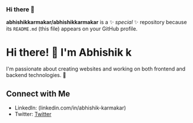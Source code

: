 ### Hi there 👋


**abhishikkarmakar/abhishikkarmakar** is a ✨ _special_ ✨ repository because its `README.md` (this file) appears on your GitHub profile.

# Hi there! 👋 I'm Abhishik k


I'm passionate about creating websites and working on both frontend and backend technologies. 🚀


## Connect with Me
- LinkedIn: (linkedin.com/in/abhishik-karmakar)
- Twitter: [Twitter](https://twitter.com/abhishikkarma3)


